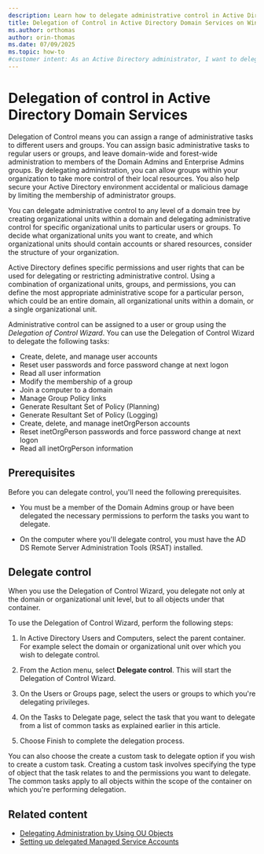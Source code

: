 ```yaml
---
description: Learn how to delegate administrative control in Active Directory Domain Services on Windows Server.
title: Delegation of Control in Active Directory Domain Services on Windows Server
ms.author: orthomas
author: orin-thomas
ms.date: 07/09/2025
ms.topic: how-to
#customer intent: As an Active Directory administrator, I want to delegate administrative control to users or groups so that I can assign a range of administrative tasks to the appropriate users and groups.
---
```


# Delegation of control in Active Directory Domain Services

> 

Delegation of Control means you can assign a range of administrative tasks to different users and groups. You can assign basic administrative tasks to regular users or groups, and leave domain-wide and forest-wide administration to members of the Domain Admins and Enterprise Admins groups. By delegating administration, you can allow groups within your organization to take more control of their local resources. You also help secure your Active Directory environment accidental or malicious damage by limiting the membership of administrator groups.

You can delegate administrative control to any level of a domain tree by creating organizational units within a domain and delegating administrative control for specific organizational units to particular users or groups. To decide what organizational units you want to create, and which organizational units should contain accounts or shared resources, consider the structure of your organization.

Active Directory defines specific permissions and user rights that can be used for delegating or restricting administrative control. Using a combination of organizational units, groups, and permissions, you can define the most appropriate administrative scope for a particular person, which could be an entire domain, all organizational units within a domain, or a single organizational unit.

Administrative control can be assigned to a user or group using the _Delegation of Control Wizard_. You can use the Delegation of Control Wizard to delegate the following tasks:

- Create, delete, and manage user accounts
- Reset user passwords and force password change at next logon
- Read all user information
- Modify the membership of a group
- Join a computer to a domain
- Manage Group Policy links
- Generate Resultant Set of Policy (Planning)
- Generate Resultant Set of Policy (Logging)
- Create, delete, and manage inetOrgPerson accounts
- Reset inetOrgPerson passwords and force password change at next logon
- Read all inetOrgPerson information

## Prerequisites

Before you can delegate control, you'll need the following prerequisites.

- You must be a member of the Domain Admins group or have been delegated the necessary permissions to perform the tasks you want to delegate.

- On the computer where you'll delegate control, you must have the AD DS Remote Server Administration Tools (RSAT) installed.

## Delegate control

When you use the Delegation of Control Wizard, you delegate not only at the domain or organizational unit level, but to all objects under that container.

To use the Delegation of Control Wizard, perform the following steps:

1. In Active Directory Users and Computers, select the parent container. For example select the domain or organizational unit over which you wish to delegate control.

1. From the Action menu, select **Delegate control**. This will start the Delegation of Control Wizard.

1. On the Users or Groups page, select the users or groups to which you're delegating privileges.

1. On the Tasks to Delegate page, select the task that you want to delegate from a list of common tasks as explained earlier in this article.

1. Choose Finish to complete the delegation process.

 You can also choose the create a custom task to delegate option if you wish to create a custom task. Creating a custom task involves specifying the type of object that the task relates to and the permissions you want to delegate. The common tasks apply to all objects within the scope of the container on which you're performing delegation.

## Related content

- [Delegating Administration by Using OU Objects](../plan/Delegating-Administration-by-Using-OU-Objects.md)
- [Setting up delegated Managed Service Accounts](../../../security/delegated-managed-service-accounts/delegated-managed-service-accounts-set-up-dmsa.md)